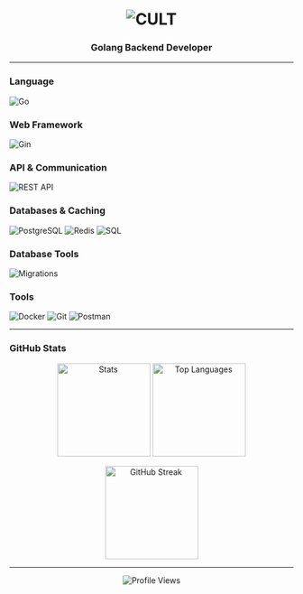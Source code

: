 <h1 align="center">
  <img src="https://readme-typing-svg.demolab.com?font=JetBrains+Mono&weight=800&size=52&duration=2000&pause=1000&color=FFFFFF&center=true&vCenter=true&width=180&height=70&lines=CULT" alt="CULT" />
</h1>

<h3 align="center">Golang Backend Developer</h3>

---

### Language
![Go](https://img.shields.io/badge/Go-00ADD8?style=for-the-badge&logo=go&logoColor=white)

### Web Framework  
![Gin](https://img.shields.io/badge/Gin-00ADD8?style=for-the-badge&logo=go&logoColor=white)

### API & Communication
![REST API](https://img.shields.io/badge/REST-FF6C37?style=for-the-badge&logo=postman&logoColor=white)

### Databases & Caching
![PostgreSQL](https://img.shields.io/badge/PostgreSQL-4169E1?style=for-the-badge&logo=postgresql&logoColor=white)
![Redis](https://img.shields.io/badge/Redis-DC382D?style=for-the-badge&logo=redis&logoColor=white)
![SQL](https://img.shields.io/badge/SQL-CC2927?style=for-the-badge&logo=postgresql&logoColor=white)

### Database Tools
![Migrations](https://img.shields.io/badge/Database_Migrations-4169E1?style=for-the-badge&logo=postgresql&logoColor=white)

### Tools
![Docker](https://img.shields.io/badge/Docker-2496ED?style=for-the-badge&logo=docker&logoColor=white)
![Git](https://img.shields.io/badge/Git-F05032?style=for-the-badge&logo=git&logoColor=white)
![Postman](https://img.shields.io/badge/Postman-FF6C37?style=for-the-badge&logo=postman&logoColor=white)

---

### GitHub Stats

<p align="center">
  <img src="https://github-readme-stats.vercel.app/api?username=markbelaev&show_icons=true&theme=radical&hide_border=true&include_all_commits=true" alt="Stats" height="165"/>
  <img src="https://github-readme-stats.vercel.app/api/top-langs/?username=markbelaev&layout=compact&theme=radical&hide_border=true&langs_count=6" alt="Top Languages" height="165"/>
</p>

<p align="center">
  <img src="https://streak-stats.demolab.com?user=markbelaev&theme=radical&hide_border=true" alt="GitHub Streak" height="165"/>
</p>

---

<p align="center">
  <img src="https://komarev.com/ghpvc/?username=markbelaev&style=for-the-badge&color=lightgrey" alt="Profile Views"/>
</p>
